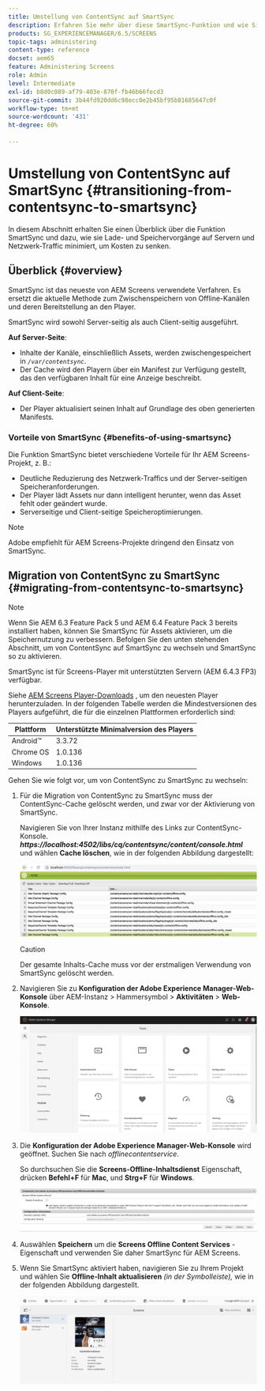 ```yaml
---
title: Umstellung von ContentSync auf SmartSync
description: Erfahren Sie mehr über diese SmartSync-Funktion und wie Sie von ContentSync zu SmartSync wechseln können.
products: SG_EXPERIENCEMANAGER/6.5/SCREENS
topic-tags: administering
content-type: reference
docset: aem65
feature: Administering Screens
role: Admin
level: Intermediate
exl-id: b8d0c089-af79-403e-870f-fb46b66fecd3
source-git-commit: 3b44fd920dd6c98ecc0e2b45bf95b81685647c0f
workflow-type: tm+mt
source-wordcount: '431'
ht-degree: 60%

---
```


# Umstellung von ContentSync auf SmartSync {#transitioning-from-contentsync-to-smartsync}

In diesem Abschnitt erhalten Sie einen Überblick über die Funktion SmartSync und dazu, wie sie Lade- und Speichervorgänge auf Servern und Netzwerk-Traffic minimiert, um Kosten zu senken.

## Überblick {#overview}

SmartSync ist das neueste von AEM Screens verwendete Verfahren. Es ersetzt die aktuelle Methode zum Zwischenspeichern von Offline-Kanälen und deren Bereitstellung an den Player.

SmartSync wird sowohl Server-seitig als auch Client-seitig ausgeführt.

**Auf Server-Seite**:

* Inhalte der Kanäle, einschließlich Assets, werden zwischengespeichert in *`/var/contentsync`*.
* Der Cache wird den Playern über ein Manifest zur Verfügung gestellt, das den verfügbaren Inhalt für eine Anzeige beschreibt.

**Auf Client-Seite**:

* Der Player aktualisiert seinen Inhalt auf Grundlage des oben generierten Manifests.

### Vorteile von SmartSync {#benefits-of-using-smartsync}

Die Funktion SmartSync bietet verschiedene Vorteile für Ihr AEM Screens-Projekt, z. B.:

* Deutliche Reduzierung des Netzwerk-Traffics und der Server-seitigen Speicheranforderungen.
* Der Player lädt Assets nur dann intelligent herunter, wenn das Asset fehlt oder geändert wurde.
* Serverseitige und Client-seitige Speicheroptimierungen.

>[!NOTE]
>
>Adobe empfiehlt für AEM Screens-Projekte dringend den Einsatz von SmartSync.

## Migration von ContentSync zu SmartSync {#migrating-from-contentsync-to-smartsync}

>[!NOTE]
>
>Wenn Sie AEM 6.3 Feature Pack 5 und AEM 6.4 Feature Pack 3 bereits installiert haben, können Sie SmartSync für Assets aktivieren, um die Speichernutzung zu verbessern. Befolgen Sie den unten stehenden Abschnitt, um von ContentSync auf SmartSync zu wechseln und SmartSync so zu aktivieren.
>
>SmartSync ist für Screens-Player mit unterstützten Servern (AEM 6.4.3 FP3) verfügbar.
>
>Siehe [AEM Screens Player-Downloads](https://download.macromedia.com/screens/) , um den neuesten Player herunterzuladen. In der folgenden Tabelle werden die Mindestversionen des Players aufgeführt, die für die einzelnen Plattformen erforderlich sind:

| **Plattform** | **Unterstützte Minimalversion des Players** |
|---|---|
| Android™ | 3.3.72 |
| Chrome OS | 1.0.136 |
| Windows | 1.0.136 |

Gehen Sie wie folgt vor, um von ContentSync zu SmartSync zu wechseln:

1. Für die Migration von ContentSync zu SmartSync muss der ContentSync-Cache gelöscht werden, und zwar vor der Aktivierung von SmartSync.

   Navigieren Sie von Ihrer Instanz mithilfe des Links zur ContentSync-Konsole. ***https://localhost:4502/libs/cq/contentsync/content/console.html*** und wählen **Cache löschen**, wie in der folgenden Abbildung dargestellt:

   ![clear_contesync_cache](assets/clear_contesync_cache.png)

   >[!CAUTION]
   >
   >Der gesamte Inhalts-Cache muss vor der erstmaligen Verwendung von SmartSync gelöscht werden.

1. Navigieren Sie zu **Konfiguration der Adobe Experience Manager-Web-Konsole** über AEM-Instanz > Hammersymbol > **Aktivitäten** > **Web-Konsole**.

   ![screen_shot_2019-02-11at15339pm](assets/screen_shot_2019-02-11at15339pm.png)

1. Die **Konfiguration der Adobe Experience Manager-Web-Konsole** wird geöffnet. Suchen Sie nach *offlinecontentservice*.

   So durchsuchen Sie die **Screens-Offline-Inhaltsdienst** Eigenschaft, drücken **Befehl+F** für **Mac**, und **Strg+F** für **Windows**.

   ![screen_shot_2019-02-19at22643pm](assets/screen_shot_2019-02-19at22643pm.png)

1. Auswählen **Speichern** um die **Screens Offline Content Services** -Eigenschaft und verwenden Sie daher SmartSync für AEM Screens.
1. Wenn Sie SmartSync aktiviert haben, navigieren Sie zu Ihrem Projekt und wählen Sie **Offline-Inhalt aktualisieren** *(in der Symbolleiste),* wie in der folgenden Abbildung dargestellt.

   ![screen_shot_2019-02-25at102605am](assets/screen_shot_2019-02-25at102605am.png)
